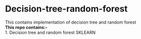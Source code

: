 # Decision-tree-random-forest
This contains implementation of decision tree and random forest
<br><b> This repo contains:-</b><br>1. Decision tree and random forest SKLEARN
